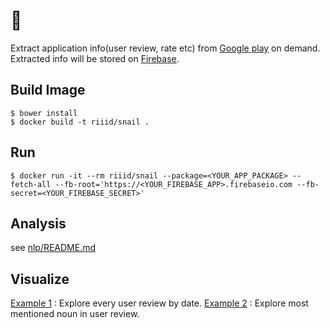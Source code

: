 # :snail:

Extract application info(user review, rate etc) from [Google play](https://play.google.com/store/apps) on demand. Extracted info will be stored on [Firebase](https://www.firebase.com).


## Build Image

```
$ bower install
$ docker build -t riiid/snail .
```

## Run

```
$ docker run -it --rm riiid/snail --package=<YOUR_APP_PACKAGE> --fetch-all --fb-root='https://<YOUR_FIREBASE_APP>.firebaseio.com --fb-secret=<YOUR_FIREBASE_SECRET>'
```

## Analysis

see [nlp/README.md](https://github.com/riiid/snail/blob/master/nlp/README.md)

## Visualize

[Example 1](http://codepen.io/chitacan/full/XbZgEx/) : Explore every user review by date.
[Example 2](http://codepen.io/chitacan/full/oXqKoX/) : Explore most mentioned noun in user review.
